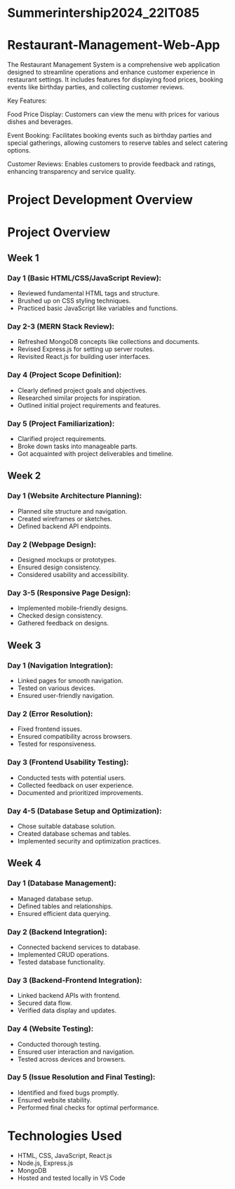 # Summerintership2024_22IT085
# Restaurant-Management-Web-App

The Restaurant Management System is a comprehensive web application designed to streamline operations and enhance customer experience in restaurant settings. It includes features for displaying food prices, booking events like birthday parties, and collecting customer reviews.

Key Features:

Food Price Display: Customers can view the menu with prices for various dishes and beverages.

Event Booking: Facilitates booking events such as birthday parties and special gatherings, allowing customers to reserve tables and select catering options.

Customer Reviews: Enables customers to provide feedback and ratings, enhancing transparency and service quality.

# Project Development Overview

# Project Overview

## Week 1

### Day 1 (Basic HTML/CSS/JavaScript Review):
- Reviewed fundamental HTML tags and structure.
- Brushed up on CSS styling techniques.
- Practiced basic JavaScript like variables and functions.

### Day 2-3 (MERN Stack Review):
- Refreshed MongoDB concepts like collections and documents.
- Revised Express.js for setting up server routes.
- Revisited React.js for building user interfaces.

### Day 4 (Project Scope Definition):
- Clearly defined project goals and objectives.
- Researched similar projects for inspiration.
- Outlined initial project requirements and features.

### Day 5 (Project Familiarization):
- Clarified project requirements.
- Broke down tasks into manageable parts.
- Got acquainted with project deliverables and timeline.

## Week 2

### Day 1 (Website Architecture Planning):
- Planned site structure and navigation.
- Created wireframes or sketches.
- Defined backend API endpoints.

### Day 2 (Webpage Design):
- Designed mockups or prototypes.
- Ensured design consistency.
- Considered usability and accessibility.

### Day 3-5 (Responsive Page Design):
- Implemented mobile-friendly designs.
- Checked design consistency.
- Gathered feedback on designs.

## Week 3

### Day 1 (Navigation Integration):
- Linked pages for smooth navigation.
- Tested on various devices.
- Ensured user-friendly navigation.

### Day 2 (Error Resolution):
- Fixed frontend issues.
- Ensured compatibility across browsers.
- Tested for responsiveness.

### Day 3 (Frontend Usability Testing):
- Conducted tests with potential users.
- Collected feedback on user experience.
- Documented and prioritized improvements.

### Day 4-5 (Database Setup and Optimization):
- Chose suitable database solution.
- Created database schemas and tables.
- Implemented security and optimization practices.

## Week 4

### Day 1 (Database Management):
- Managed database setup.
- Defined tables and relationships.
- Ensured efficient data querying.

### Day 2 (Backend Integration):
- Connected backend services to database.
- Implemented CRUD operations.
- Tested database functionality.

### Day 3 (Backend-Frontend Integration):
- Linked backend APIs with frontend.
- Secured data flow.
- Verified data display and updates.

### Day 4 (Website Testing):
- Conducted thorough testing.
- Ensured user interaction and navigation.
- Tested across devices and browsers.

### Day 5 (Issue Resolution and Final Testing):
- Identified and fixed bugs promptly.
- Ensured website stability.
- Performed final checks for optimal performance.

# Technologies Used

- HTML, CSS, JavaScript, React.js
- Node.js, Express.js
- MongoDB
- Hosted and tested locally in VS Code
